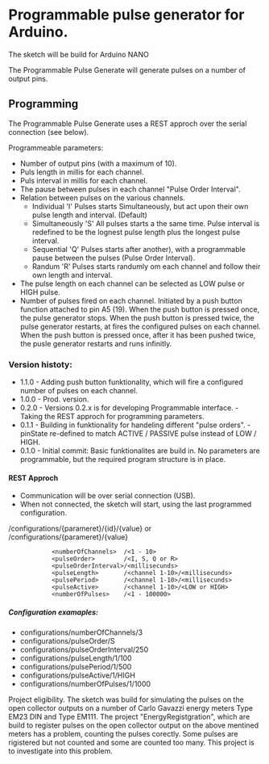 # Programmable pulse generator for Arduino.
 The sketch will be build for Arduino NANO 

 The Programmable Pulse Generate will generate pulses on a number of output pins.

 ## Programming
 The Programmable Pulse Generate uses a REST approch over the serial connection (see below). 

  Programmeable parameters:
 - Number of output pins (with a maximum of 10).
 - Puls length in millis for each channel.
 - Puls interval in millis for each channel.
 - The pause between pulses in each channel "Pulse Order Interval".
 - Relation between pulses on the various channels. 
   - Individual     'I' Pulses starts Simultaneously, but act upon their own pulse length and interval. (Default)
   - Simultaneously 'S' All pulses starts a the same time. Pulse interval is redefined to be the lognest pulse length plus the longest pulse interval.
   - Sequential     'Q' Pulses starts after another), with a programmable pause between the pulses (Pulse Order Interval). 
   - Randum         'R' Pulses starts randumly om each channel and follow their own length and interval.
 - The pulse length on each channel can be selected as LOW pulse or HIGH pulse.
 - Number of pulses fired on each channel. Initiated by a push button function attached to pin A5 (19).
   When the push button is pressed once, the pulse generator stops.
   When the push button is pressed twice, the pulse generator restarts, at fires the configured pulses on each channel.
   When the push button is pressed once, after it has been pushed twice, the pusle generator restarts and runs infinitly.
   
 ### Version histoty:
 * 1.1.0 - Adding push button funktionality, which will fire a configured number of pulses on each channel.
 * 1.0.0 - Prod. version.
 * 0.2.0 - Versions 0.2.x is for developing Programmable interface.
         - Taking the REST approch for programming parameters. 
 * 0.1.1 - Building in funktionality for handeling different "pulse orders".
         - pinState re-defined to match ACTIVE / PASSIVE pulse instead of LOW / HIGH.
 * 0.1.0 - Initial commit: Basic funktionalites are build in. No parameters are programmable, but the required program structure is in place.

#### REST Approch
 * Communication will be over serial connection (USB).
 * When not connected, the sketch will start, using the last programmed configuration.

/configurations/{parameret}/{id}/{value} or /configurations/{parameret}/{value} 

                <numberOfChannels>  /<1 - 10> 
                <pulseOrder>        /<I, S, Q or R>
                <pulseOrderInterval>/<millisecunds>
                <pulseLength>       /<channel 1-10>/<millisecunds>
                <pulsePeriod>       /<channel 1-10>/<millisecunds>
                <pulseActive>       /<channel 1-10>/<LOW or HIGH>
                <numberOfPulses>    /<1 - 100000>

 ##### Configuration examaples:
 * configurations/numberOfChannels/3
 * configurations/pulseOrder/S
 * configurations/pulseOrderInterval/250
 * configurations/pulseLength/1/100
 * configurations/pulsePeriod/1/500
 * configurations/pulseActive/1/HIGH
 * configurations/numberOfPulses/1/1000



Project eligibility. 
The sketch was build for simulating the pulses on the open collector outputs on a number of Carlo Gavazzi energy meters Type EM23 DIN and Type EM111.
The project "EnergyRegistgration", which are build to register pulses on the open collector output on the above mentined meters has a problem, counting the pulses corectly. Some pulses are rigistered but not counted and some are counted too many.
This project is to investigate into this problem.